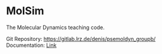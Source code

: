 MolSim
===

The Molecular Dynamics teaching code.

Git Repository: https://gitlab.lrz.de/denis/psemoldyn_groupb/  
Documentation: [Link](doxys_documentation/html/index.html)